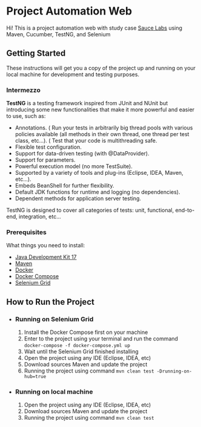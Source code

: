 # Project Automation Web

Hi! This is a project automation web with study case [Sauce Labs](https://www.saucedemo.com/) using Maven, Cucumber, TestNG, and Selenium

## Getting Started

These instructions will get you a copy of the project up and running on your local machine for development and testing purposes.

### Intermezzo

**TestNG** is a testing framework inspired from JUnit and NUnit but introducing some new functionalities that make it more powerful and easier to use, such as:

* Annotations.
( Run your tests in arbitrarily big thread pools with various policies available (all methods in their own thread, one thread per test class, etc...).
( Test that your code is multithreading safe.
* Flexible test configuration.
* Support for data-driven testing (with @DataProvider).
* Support for parameters.
* Powerful execution model (no more TestSuite).
* Supported by a variety of tools and plug-ins (Eclipse, IDEA, Maven, etc...).
* Embeds BeanShell for further flexibility.
* Default JDK functions for runtime and logging (no dependencies).
* Dependent methods for application server testing.

TestNG is designed to cover all categories of tests:  unit, functional, end-to-end, integration, etc...

### Prerequisites

What things you need to install:

- [Java Development Kit 17](https://www.oracle.com/java/technologies/javase/jdk17-archive-downloads.html) 
- [Maven](https://maven.apache.org/install.html)
- [Docker](https://docs.docker.com/desktop/)
- [Docker Compose](https://docs.docker.com/compose/install/)
- [Selenium Grid](https://github.com/SeleniumHQ/docker-selenium/tree/selenium-3)

## How to Run the Project
* ### Running on Selenium Grid
    
    1. Install the Docker Compose first on your machine
    2. Enter to the project using your terminal and run the command `docker-compose -f docker-compose.yml up`
    3. Wait until the Selenium Grid finished installing
    4. Open the project using any IDE (Eclipse, IDEA, etc)
    5. Download sources Maven and update the project
    6. Running the project using command `mvn clean test -Drunning-on-hub=true`

* ### Running on local machine

  1. Open the project using any IDE (Eclipse, IDEA, etc)
  2. Download sources Maven and update the project
  3. Running the project using command `mvn clean test`
